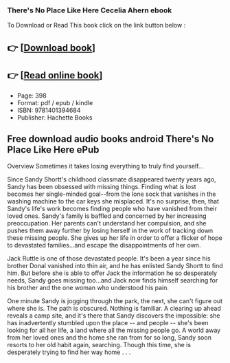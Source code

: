 ### There's No Place Like Here Cecelia Ahern ebook

To Download or Read This book click on the link button below :

## 👉  [**[Download book](http://filesbooks.info/download.php?group=book&from=github.com&id=718036&lnk=1061 "Download book")**]

## 👉  [**[Read online book](http://filesbooks.info/download.php?group=book&from=github.com&id=718036&lnk=1061 "Read online book")**]


* Page: 398
* Format: pdf / epub / kindle
* ISBN: 9781401394684
* Publisher: Hachette Books



## Free download audio books android There's No Place Like Here ePub


Overview
Sometimes it takes losing everything to truly find yourself...
 
 Since Sandy Shortt&#039;s childhood classmate disappeared twenty years ago, Sandy has been obsessed with missing things. Finding what is lost becomes her single-minded goal--from the lone sock that vanishes in the washing machine to the car keys she misplaced. It&#039;s no surprise, then, that Sandy&#039;s life&#039;s work becomes finding people who have vanished from their loved ones. Sandy&#039;s family is baffled and concerned by her increasing preoccupation. Her parents can&#039;t understand her compulsion, and she pushes them away further by losing herself in the work of tracking down these missing people. She gives up her life in order to offer a flicker of hope to devastated families...and escape the disappointments of her own.
 
 Jack Ruttle is one of those devastated people. It&#039;s been a year since his brother Donal vanished into thin air, and he has enlisted Sandy Shortt to find him. But before she is able to offer Jack the information he so desperately needs, Sandy goes missing too...and Jack now finds himself searching for his brother and the one woman who understood his pain.
 
 One minute Sandy is jogging through the park, the next, she can&#039;t figure out where she is. The path is obscured. Nothing is familiar. A clearing up ahead reveals a camp site, and it&#039;s there that Sandy discovers the impossible: she has inadvertently stumbled upon the place -- and people -- she&#039;s been looking for all her life, a land where all the missing people go. A world away from her loved ones and the home she ran from for so long, Sandy soon resorts to her old habit again, searching. Though this time, she is desperately trying to find her way home . . .



